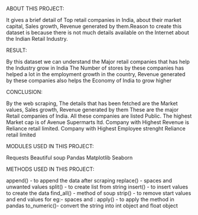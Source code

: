 ABOUT THIS PROJECT:

It gives a brief detail of Top retail companies in India, about their market capital, Sales growth, Revenue generated by them.Reason to create this dataset is because there is not much details available on the Internet about the Indian Retail Industry.

RESULT:

By this dataset we can understand the Major retail companies that has help the Industry grow in India
The Number of stores by these companies has helped a lot in the employment growth in the country,
Revenue generated by these companies also helps the Economy of India to grow higher

CONCLUSION:

By the web scraping, The details that has been fetched are the Market values, Sales growth, Revenue generated by them
These are the major Retail companies of India.
All these companies are listed Public.
The highest Market cap is of Avenue Supermarts ltd.
Company with Highest Revenue is Reliance retail limited.
Company with Highest Employee strenght Reliance retail limited

MODULES USED IN THIS PROJECT:

Requests
Beautiful soup
Pandas
Matplotlib
Seaborn

METHODS USED IN THIS PROJECT:

append() - to append the data after scraping
replace() - spaces and unwanted values
split() - to create list from string
insert() - to insert values to create the data
find_all() - method of soup
strip() - to remove start values and end values for eg:- spaces and :
apply() - to apply the method in pandas
to_numeric()- convert the string into int object and float object
